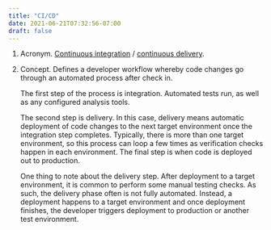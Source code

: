 ```yaml
---
title: "CI/CD"
date: 2021-06-21T07:32:56-07:00
draft: false
---
```


1. Acronym. [Continuous integration](#continuous-integration) / [continuous delivery](#continuous-delivery).

1. Concept. Defines a developer workflow whereby code changes go through an automated process after check in.
   
    The first step of the process is integration. Automated tests run, as well as any configured analysis tools.

    The second step is delivery. In this case, delivery means automatic deployment of code changes to the next target environment once the integration step completes. Typically, there is more than one target environment, so this process can loop a few times as verification checks happen in each environment. The final step is when code is deployed out to production.

    One thing to note about the delivery step. After deployment to a target environment, it is common to perform some manual testing checks. As such, the delivery phase often is not fully automated. Instead, a deployment happens to a target environment and once deployment finishes, the developer triggers deployment to production or another test environment.
